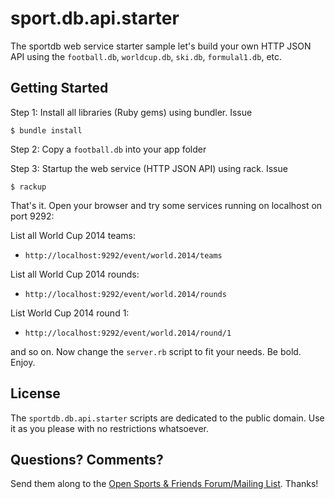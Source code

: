 # sport.db.api.starter

The sportdb web service starter sample let's build your own HTTP JSON API using the
`football.db`, `worldcup.db`, `ski.db`, `formulal1.db`, etc.
 

## Getting Started

Step 1: Install all libraries (Ruby gems) using bundler. Issue

    $ bundle install

Step 2: Copy a `football.db` into your app folder

Step 3: Startup the web service (HTTP JSON API) using rack. Issue

    $ rackup

That's it. Open your browser and try some services
running on localhost on port 9292:

List all World Cup 2014 teams:

- `http://localhost:9292/event/world.2014/teams`

List all World Cup 2014 rounds:

- `http://localhost:9292/event/world.2014/rounds`

List World Cup 2014 round 1:

- `http://localhost:9292/event/world.2014/round/1`

and so on. Now change the `server.rb` script to fit your needs. Be bold. Enjoy.


## License

The `sportdb.db.api.starter` scripts are dedicated to the public domain.
Use it as you please with no restrictions whatsoever.


## Questions? Comments?

Send them along to the
[Open Sports & Friends Forum/Mailing List](http://groups.google.com/group/opensport).
Thanks!
